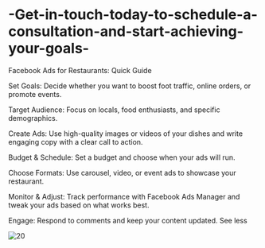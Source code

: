 # -Get-in-touch-today-to-schedule-a-consultation-and-start-achieving-your-goals-

Facebook Ads for Restaurants: Quick Guide

Set Goals: Decide whether you want to boost foot traffic, online orders, or promote events.

Target Audience: Focus on locals, food enthusiasts, and specific demographics.

Create Ads: Use high-quality images or videos of your dishes and write engaging copy with a clear call to action.

Budget & Schedule: Set a budget and choose when your ads will run.

Choose Formats: Use carousel, video, or event ads to showcase your restaurant.

Monitor & Adjust: Track performance with Facebook Ads Manager and tweak your ads based on what works best.

Engage: Respond to comments and keep your content updated. See less

![20](https://github.com/user-attachments/assets/631b6262-ed9e-48ef-b200-a4a99a84346e)
